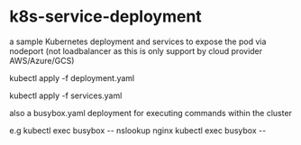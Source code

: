 # k8s-service-deployment

 a sample Kubernetes deployment and services to expose the pod via nodeport (not loadbalancer as this is only support by cloud provider AWS/Azure/GCS)

kubectl apply -f deployment.yaml

kubectl apply -f services.yaml

also a busybox.yaml deployment for executing commands within the cluster

e.g
     kubectl exec busybox -- nslookup nginx
     kubectl exec busybox -- <command goes here>
